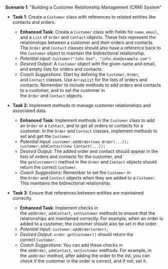 **Scenario 1**: "Building a Customer Relationship Management (CRM) System"

- **Task 1**: Create a `Customer` class with references to related entities like contacts and orders.
    
    - **Enhanced Task**: Create a `Customer` class with fields for `name`, `email`, and a `List` of `Order` and `Contact` objects. These lists represent the relationships between a customer and their orders and contacts. The `Order` and `Contact` classes should also have a reference back to the `Customer` object to maintain the bidirectional relationship.
    - _Potential input_: `Customer("John Doe", "john.doe@example.com")`
    - _Desired Output_: A `Customer` object with the given name and email, and empty lists for orders and contacts.
    - _Coach Suggestions_: Start by defining the `Customer`, `Order`, and `Contact` classes. Use `ArrayList` for the lists of orders and contacts. Remember to include methods to add orders and contacts to a customer, and to set the customer in the `Order` and `Contact` objects.
- **Task 2**: Implement methods to manage customer relationships and associated data.
    
    - **Enhanced Task**: Implement methods in the `Customer` class to add an `Order` or a `Contact`, and to get all orders or contacts for a customer. In the `Order` and `Contact` classes, implement methods to set and get the `Customer`.
    - _Potential input_: `customer.addOrder(new Order(...)); customer.addContact(new Contact(...));`
    - _Desired Output_: The added order and contact should appear in the lists of orders and contacts for the customer, and the `getCustomer()` method in the `Order` and `Contact` objects should return the correct `Customer`.
    - _Coach Suggestions_: Remember to set the `Customer` in the `Order` and `Contact` objects when they are added to a `Customer`. This maintains the bidirectional relationship.
- **Task 3**: Ensure that references between entities are maintained correctly.
    
    - **Enhanced Task**: Implement checks in the `addOrder`, `addContact`, `setCustomer` methods to ensure that the relationships are maintained correctly. For example, when an order is added to a customer, the customer should also be set in the order.
    - _Potential input_: `customer.addOrder(order);`
    - _Desired Output_: `order.getCustomer()` should return the correct `Customer`.
    - _Coach Suggestions_: You can add these checks in the `addOrder`, `addContact`, `setCustomer` methods. For example, in the `addOrder` method, after adding the order to the list, you can check if the customer in the order is correct, and if not, set it.
